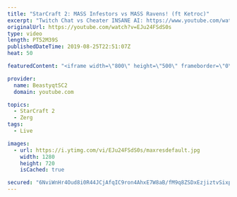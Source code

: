 ```yaml
---
title: "StarCraft 2: MASS Infestors vs MASS Ravens! (ft Ketroc)"
excerpt: "Twitch Chat vs Cheater INSANE AI: https://www.youtube.com/watch?v=qxeUsyW569g  Welcome to a BRAND NEW Series on the StarCraft ladder! This challenege is called \"Infestors to GM,\" where I play Mass Infestors and try to get to Grandmaster! I am allowing myself to make Queens as well, but other than that,"
originalUrl: https://youtube.com/watch?v=EJu24FSdS0s
type: video
length: PT52M39S
publishedDateTime: 2019-08-25T22:51:07Z
heat: 50

featuredContent: "<iframe width=\"800\" height=\"500\" frameborder=\"0\" src=\"https://www.youtube.com/embed/EJu24FSdS0s\" allow=\"accelerometer; autoplay; encrypted-media; gyroscope; picture-in-picture\" allowfullscreen></iframe>"

provider:
  name: BeastyqtSC2
  domain: youtube.com

topics:
  - StarCraft 2
  - Zerg
tags:
  - Live

images:
  - url: https://i.ytimg.com/vi/EJu24FSdS0s/maxresdefault.jpg
    width: 1280
    height: 720
    isCached: true

secured: "6NviWnHr4Oud8i0R44JCjAfqIC9ron4AhxE7W8aB/fM9q8ZSDxEzjiztvSixpubs4e7MH7vSi8WnC4+YtSaPAB9iN5NChvyP6lkOU0jRORyZ20NyZo+sArZ84cL6jpzP5n7+Wh7VV4Knf+c46CcV+9ELaXEe72DyFXgx54uHCUDD6maraTuAf53OLd/SY+T9pkak/r0wKFu4QovVsS67JKPjUhUrQiQKrlqeTAFrfK3qd8kqlE9pXc1TxW3z1xN82n43pmakkzRE7w1sBNVsLSszZ+VBi61XGwNXKt3MrtrpL2+wtAWAX1D7AGdew24IUN4rxwfaZ3XBc+ri/qBhIhSznPs2VMgkie5yf9veOHB5e2P0SJvycKfXfebQvuU19rt+v1GUU7UzHlltQ+gWzfZsOItk8A6oS2ahlYF332E=;/V19VZ7dK7/m0UWF3tdFrg=="
---
```


